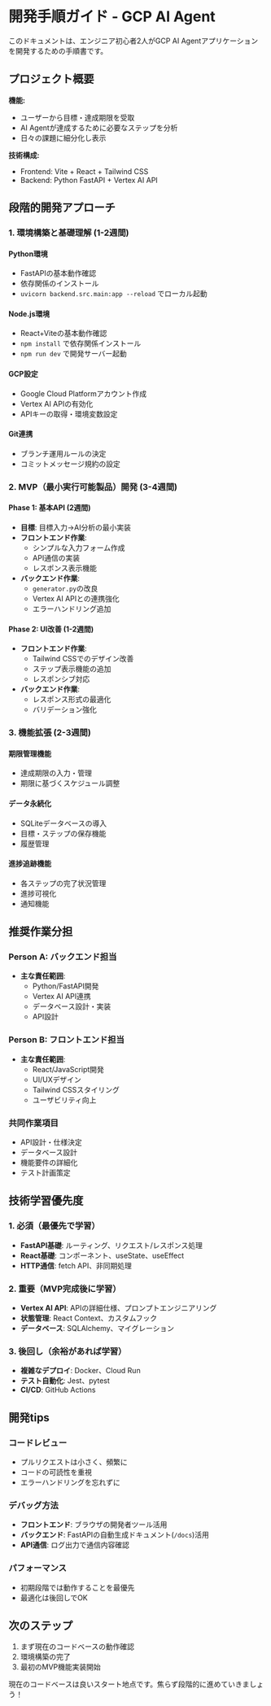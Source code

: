 # 開発手順ガイド - GCP AI Agent

このドキュメントは、エンジニア初心者2人がGCP AI Agentアプリケーションを開発するための手順書です。

## プロジェクト概要

**機能:**
- ユーザーから目標・達成期限を受取
- AI Agentが達成するために必要なステップを分析
- 日々の課題に細分化し表示

**技術構成:**
- Frontend: Vite + React + Tailwind CSS
- Backend: Python FastAPI + Vertex AI API

## 段階的開発アプローチ

### 1. 環境構築と基礎理解 (1-2週間)

#### Python環境
- FastAPIの基本動作確認
- 依存関係のインストール
- `uvicorn backend.src.main:app --reload` でローカル起動

#### Node.js環境  
- React+Viteの基本動作確認
- `npm install` で依存関係インストール
- `npm run dev` で開発サーバー起動

#### GCP設定
- Google Cloud Platformアカウント作成
- Vertex AI APIの有効化
- APIキーの取得・環境変数設定

#### Git連携
- ブランチ運用ルールの決定
- コミットメッセージ規約の設定

### 2. MVP（最小実行可能製品）開発 (3-4週間)

#### Phase 1: 基本API (2週間)
- **目標**: 目標入力→AI分析の最小実装
- **フロントエンド作業**:
  - シンプルな入力フォーム作成
  - API通信の実装
  - レスポンス表示機能
- **バックエンド作業**:
  - `generator.py`の改良
  - Vertex AI APIとの連携強化
  - エラーハンドリング追加

#### Phase 2: UI改善 (1-2週間)
- **フロントエンド作業**:
  - Tailwind CSSでのデザイン改善
  - ステップ表示機能の追加
  - レスポンシブ対応
- **バックエンド作業**:
  - レスポンス形式の最適化
  - バリデーション強化

### 3. 機能拡張 (2-3週間)

#### 期限管理機能
- 達成期限の入力・管理
- 期限に基づくスケジュール調整

#### データ永続化
- SQLiteデータベースの導入
- 目標・ステップの保存機能
- 履歴管理

#### 進捗追跡機能
- 各ステップの完了状況管理
- 進捗可視化
- 通知機能

## 推奨作業分担

### Person A: バックエンド担当
- **主な責任範囲**:
  - Python/FastAPI開発
  - Vertex AI API連携
  - データベース設計・実装
  - API設計

### Person B: フロントエンド担当
- **主な責任範囲**:
  - React/JavaScript開発
  - UI/UXデザイン
  - Tailwind CSSスタイリング
  - ユーザビリティ向上

### 共同作業項目
- API設計・仕様決定
- データベース設計
- 機能要件の詳細化
- テスト計画策定

## 技術学習優先度

### 1. 必須（最優先で学習）
- **FastAPI基礎**: ルーティング、リクエスト/レスポンス処理
- **React基礎**: コンポーネント、useState、useEffect
- **HTTP通信**: fetch API、非同期処理

### 2. 重要（MVP完成後に学習）
- **Vertex AI API**: APIの詳細仕様、プロンプトエンジニアリング
- **状態管理**: React Context、カスタムフック
- **データベース**: SQLAlchemy、マイグレーション

### 3. 後回し（余裕があれば学習）
- **複雑なデプロイ**: Docker、Cloud Run
- **テスト自動化**: Jest、pytest
- **CI/CD**: GitHub Actions

## 開発tips

### コードレビュー
- プルリクエストは小さく、頻繁に
- コードの可読性を重視
- エラーハンドリングを忘れずに

### デバッグ方法
- **フロントエンド**: ブラウザの開発者ツール活用
- **バックエンド**: FastAPIの自動生成ドキュメント(`/docs`)活用
- **API通信**: ログ出力で通信内容確認

### パフォーマンス
- 初期段階では動作することを最優先
- 最適化は後回しでOK

## 次のステップ

1. まず現在のコードベースの動作確認
2. 環境構築の完了
3. 最初のMVP機能実装開始

現在のコードベースは良いスタート地点です。焦らず段階的に進めていきましょう！